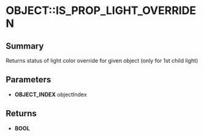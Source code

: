 # OBJECT::IS_PROP_LIGHT_OVERRIDEN

## Summary
Returns status of light color override for given object (only for 1st child light)

## Parameters
* **OBJECT_INDEX** objectIndex

## Returns
* **BOOL**